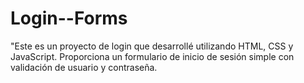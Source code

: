 # Login--Forms
"Este es un proyecto de login que desarrollé utilizando HTML, CSS y JavaScript. Proporciona un formulario de inicio de sesión simple con validación de usuario y contraseña.
